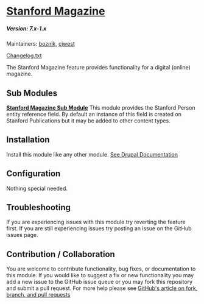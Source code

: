 # [Stanford Magazine](https://github.com/SU-SWS/stanford_magazine)

##### Version: 7.x-1.x

Maintainers: [boznik](https://github.com/boznik), [cjwest](https://github.com/cjwest)

[Changelog.txt](CHANGELOG.txt)

The Stanford Magazine feature provides functionality for a digital (online) magazine. 


Sub Modules
---

**[Stanford Magazine Sub Module](https://github.com/SU-SWS/stanford_magazine/modules/)**
This module provides the Stanford Person entity reference field. By default an instance of this field is created on Stanford Publications but it may be added to other content types.

Installation
---

Install this module like any other module. [See Drupal Documentation](https://drupal.org/documentation/install/modules-themes/modules-7)

Configuration
---

Nothing special needed.

Troubleshooting
---

If you are experiencing issues with this module try reverting the feature first. If you are still experiencing issues try posting an issue on the GitHub issues page.

Contribution / Collaboration
---

You are welcome to contribute functionality, bug fixes, or documentation to this module. If you would like to suggest a fix or new functionality you may add a new issue to the GitHub issue queue or you may fork this repository and submit a pull request. For more help please see [GitHub's article on fork, branch, and pull requests](https://help.github.com/articles/using-pull-requests)
